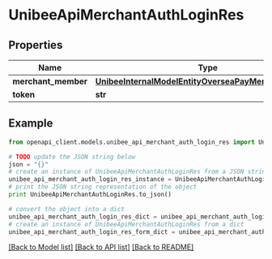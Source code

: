 # UnibeeApiMerchantAuthLoginRes


## Properties

Name | Type | Description | Notes
------------ | ------------- | ------------- | -------------
**merchant_member** | [**UnibeeInternalModelEntityOverseaPayMerchantMember**](UnibeeInternalModelEntityOverseaPayMerchantMember.md) |  | [optional] 
**token** | **str** | Token | [optional] 

## Example

```python
from openapi_client.models.unibee_api_merchant_auth_login_res import UnibeeApiMerchantAuthLoginRes

# TODO update the JSON string below
json = "{}"
# create an instance of UnibeeApiMerchantAuthLoginRes from a JSON string
unibee_api_merchant_auth_login_res_instance = UnibeeApiMerchantAuthLoginRes.from_json(json)
# print the JSON string representation of the object
print UnibeeApiMerchantAuthLoginRes.to_json()

# convert the object into a dict
unibee_api_merchant_auth_login_res_dict = unibee_api_merchant_auth_login_res_instance.to_dict()
# create an instance of UnibeeApiMerchantAuthLoginRes from a dict
unibee_api_merchant_auth_login_res_form_dict = unibee_api_merchant_auth_login_res.from_dict(unibee_api_merchant_auth_login_res_dict)
```
[[Back to Model list]](../README.md#documentation-for-models) [[Back to API list]](../README.md#documentation-for-api-endpoints) [[Back to README]](../README.md)


